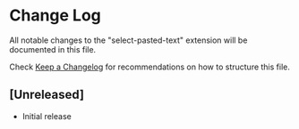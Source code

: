# Change Log

All notable changes to the "select-pasted-text" extension will be documented in this file.

Check [Keep a Changelog](http://keepachangelog.com/) for recommendations on how to structure this file.

## [Unreleased]

- Initial release
